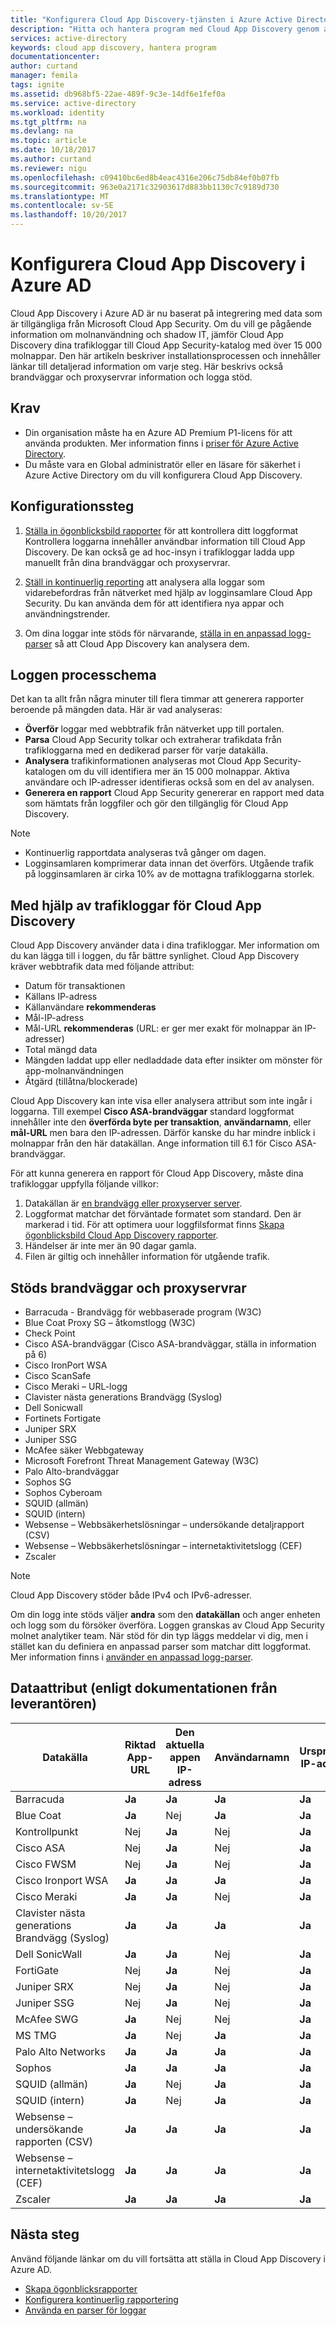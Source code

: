 ```yaml
---
title: "Konfigurera Cloud App Discovery-tjänsten i Azure Active Directory | Microsoft Docs"
description: "Hitta och hantera program med Cloud App Discovery genom att ge tillgång till rätt information om molnanvändning och shadow IT."
services: active-directory
keywords: cloud app discovery, hantera program
documentationcenter: 
author: curtand
manager: femila
tags: ignite
ms.assetid: db968bf5-22ae-489f-9c3e-14df6e1fef0a
ms.service: active-directory
ms.workload: identity
ms.tgt_pltfrm: na
ms.devlang: na
ms.topic: article
ms.date: 10/18/2017
ms.author: curtand
ms.reviewer: nigu
ms.openlocfilehash: c09410bc6ed8b4eac4316e206c75db84ef0b07fb
ms.sourcegitcommit: 963e0a2171c32903617d883bb1130c7c9189d730
ms.translationtype: MT
ms.contentlocale: sv-SE
ms.lasthandoff: 10/20/2017
---
```

# <a name="set-up-cloud-app-discovery-in-azure-ad"></a>Konfigurera Cloud App Discovery i Azure AD

Cloud App Discovery i Azure AD är nu baserat på integrering med data som är tillgängliga från Microsoft Cloud App Security. Om du vill ge pågående information om molnanvändning och shadow IT, jämför Cloud App Discovery dina trafikloggar till Cloud App Security-katalog med över 15 000 molnappar. Den här artikeln beskriver installationsprocessen och innehåller länkar till detaljerad information om varje steg. Här beskrivs också brandväggar och proxyservrar information och logga stöd.

## <a name="prerequisites"></a>Krav

* Din organisation måste ha en Azure AD Premium P1-licens för att använda produkten. Mer information finns i [priser för Azure Active Directory](https://azure.microsoft.com/pricing/details/active-directory/).
* Du måste vara en Global administratör eller en läsare för säkerhet i Azure Active Directory om du vill konfigurera Cloud App Discovery.

## <a name="setup-steps"></a>Konfigurationssteg

1. [Ställa in ögonblicksbild rapporter](cloudappdiscovery-set-up-snapshots.md) för att kontrollera ditt loggformat Kontrollera loggarna innehåller användbar information till Cloud App Discovery. De kan också ge ad hoc-insyn i trafikloggar ladda upp manuellt från dina brandväggar och proxyservrar.

2. [Ställ in kontinuerlig reporting](https://docs.microsoft.com/cloud-app-security/discovery-docker) att analysera alla loggar som vidarebefordras från nätverket med hjälp av logginsamlare Cloud App Security. Du kan använda dem för att identifiera nya appar och användningstrender.

3. Om dina loggar inte stöds för närvarande, [ställa in en anpassad logg-parser](https://docs.microsoft.com/en-us/cloud-app-security/custom-log-parser) så att Cloud App Discovery kan analysera dem.
  
## <a name="log-processing-flow"></a>Loggen processchema

Det kan ta allt från några minuter till flera timmar att generera rapporter beroende på mängden data. Här är vad analyseras:

* **Överför** loggar med webbtrafik från nätverket upp till portalen.
* **Parsa** Cloud App Security tolkar och extraherar trafikdata från trafikloggarna med en dedikerad parser för varje datakälla.
* **Analysera** trafikinformationen analyseras mot Cloud App Security-katalogen om du vill identifiera mer än 15 000 molnappar. Aktiva användare och IP-adresser identifieras också som en del av analysen.
* **Generera en rapport** Cloud App Security genererar en rapport med data som hämtats från loggfiler och gör den tillgänglig för Cloud App Discovery.

> [!NOTE]
> * Kontinuerlig rapportdata analyseras två gånger om dagen.
> * Logginsamlaren komprimerar data innan det överförs. Utgående trafik på logginsamlaren är cirka 10% av de mottagna trafikloggarna storlek.

## <a name="using-traffic-logs-for-cloud-app-discovery"></a>Med hjälp av trafikloggar för Cloud App Discovery

Cloud App Discovery använder data i dina trafikloggar. Mer information om du kan lägga till i loggen, du får bättre synlighet. Cloud App Discovery kräver webbtrafik data med följande attribut:

* Datum för transaktionen
* Källans IP-adress
* Källanvändare **rekommenderas**
* Mål-IP-adress
* Mål-URL **rekommenderas** (URL: er ger mer exakt för molnappar än IP-adresser)
* Total mängd data
* Mängden laddat upp eller nedladdade data efter insikter om mönster för app-molnanvändningen
* Åtgärd (tillåtna/blockerade)

Cloud App Discovery kan inte visa eller analysera attribut som inte ingår i loggarna. Till exempel **Cisco ASA-brandväggar** standard loggformat innehåller inte den **överförda byte per transaktion**, **användarnamn**, eller **mål-URL**  men bara den IP-adressen. Därför kanske du har mindre inblick i molnappar från den här datakällan. Ange information till 6.1 för Cisco ASA-brandväggar.

För att kunna generera en rapport för Cloud App Discovery, måste dina trafikloggar uppfylla följande villkor:

1.  Datakällan är [en brandvägg eller proxyserver server](#supported-firewalls-and-proxies).
2.  Loggformat matchar det förväntade formatet som standard. Den är markerad i tid. För att optimera uour loggfilsformat finns [Skapa ögonblicksbild Cloud App Discovery rapporter](cloudappdiscovery-set-up-snapshots.md).
3.  Händelser är inte mer än 90 dagar gamla.
4.  Filen är giltig och innehåller information för utgående trafik.

## <a name="supported-firewalls-and-proxy-servers"></a>Stöds brandväggar och proxyservrar

* Barracuda - Brandvägg för webbaserade program (W3C)
* Blue Coat Proxy SG – åtkomstlogg (W3C)
* Check Point
* Cisco ASA-brandväggar (Cisco ASA-brandväggar, ställa in information på 6)
* Cisco IronPort WSA
* Cisco ScanSafe
* Cisco Meraki – URL-logg
* Clavister nästa generations Brandvägg (Syslog)
* Dell Sonicwall
* Fortinets Fortigate
* Juniper SRX
* Juniper SSG
* McAfee säker Webbgateway
* Microsoft Forefront Threat Management Gateway (W3C)
* Palo Alto-brandväggar
* Sophos SG
* Sophos Cyberoam
* SQUID (allmän)
* SQUID (intern)
* Websense – Webbsäkerhetslösningar – undersökande detaljrapport (CSV)
* Websense – Webbsäkerhetslösningar – internetaktivitetslogg (CEF)
* Zscaler

> [!NOTE]
> Cloud App Discovery stöder både IPv4 och IPv6-adresser.

Om din logg inte stöds väljer **andra** som den **datakällan** och anger enheten och logg som du försöker överföra. Loggen granskas av Cloud App Security molnet analytiker team. När stöd för din typ läggs meddelar vi dig, men i stället kan du definiera en anpassad parser som matchar ditt loggformat. Mer information finns i [använder en anpassad logg-parser](https://docs.microsoft.com/cloud-app-security/custom-log-parser).

## <a name="data-attributes-according-to-vendor-documentation"></a>Dataattribut (enligt dokumentationen från leverantören)

| Datakälla         | Riktad App-URL | Den aktuella appen IP-adress | Användarnamn | Ursprungliga IP-adressen | Totalt antal trafik | Överförda byte |
|-----------------------------------------|----------------|---------------|----------|-----------|---------------|----------------|
| Barracuda                               | **Ja**        | **Ja**       | **Ja**  | **Ja**   | Nej            | Nej             |
| Blue Coat                               | **Ja**        | Nej            | **Ja**  | **Ja**   | **Ja**       | **Ja**        |
| Kontrollpunkt                              | Nej             | **Ja**       | Nej       | **Ja**   | Nej            | Nej             |
| Cisco ASA                               | Nej             | **Ja**       | Nej       | **Ja**   | **Ja**       | Nej             |
| Cisco FWSM                              | Nej             | **Ja**       | Nej       | **Ja**   | **Ja**       | Nej             |
| Cisco Ironport WSA                      | **Ja**        | **Ja**       | **Ja**  | **Ja**   | **Ja**       | **Ja**        |
| Cisco Meraki                            | **Ja**        | **Ja**       | Nej       | **Ja**   | Nej            | Nej             |
| Clavister nästa generations Brandvägg (Syslog)                 | **Ja**        | **Ja**       | **Ja**  | **Ja**   | **Ja**       | **Ja**        |
| Dell SonicWall                          | **Ja**        | **Ja**       | Nej       | **Ja**   | **Ja**       | **Ja**        |
| FortiGate                               | Nej             | **Ja**       | Nej       | **Ja**   | **Ja**       | **Ja**        |
| Juniper SRX                             | Nej             | **Ja**       | Nej       | **Ja**   | **Ja**       | **Ja**        |
| Juniper SSG                             | Nej             | **Ja**       | Nej       | **Ja**   | **Ja**       | **Ja**        |
| McAfee SWG                              | **Ja**        | Nej            | Nej       | **Ja**   | **Ja**       | **Ja**        |
| MS TMG                                  | **Ja**        | Nej            | **Ja**  | **Ja**   | **Ja**       | **Ja**        |
| Palo Alto Networks                      | **Ja**        | **Ja**       | **Ja**  | **Ja**   | **Ja**       | **Ja**        |
| Sophos                                  | **Ja**        | **Ja**       | **Ja**  | **Ja**   | **Ja**       | Nej             |
| SQUID (allmän)                          | **Ja**        | Nej            | **Ja**  | **Ja**   | Nej            | **Ja**        |
| SQUID (intern)                          | **Ja**        | Nej            | **Ja**  | **Ja**   | Nej            | **Ja**        |
| Websense – undersökande rapporten (CSV)   | **Ja**        | **Ja**       | **Ja**  | **Ja**   | **Ja**       | **Ja**        |
| Websense – internetaktivitetslogg (CEF)  | **Ja**        | **Ja**       | **Ja**  | **Ja**   | **Ja**       | **Ja**        |
| Zscaler                                 | **Ja**        | **Ja**       | **Ja**  | **Ja**   | **Ja**       | **Ja**        |


## <a name="next-steps"></a>Nästa steg
Använd följande länkar om du vill fortsätta att ställa in Cloud App Discovery i Azure AD.

* [Skapa ögonblicksrapporter](cloudappdiscovery-set-up-snapshots.md)
* [Konfigurera kontinuerlig rapportering](https://docs.microsoft.com/cloud-app-security/discovery-docker)
* [Använda en parser för loggar](https://docs.microsoft.comcommit/cloud-app-security/custom-log-parser)
